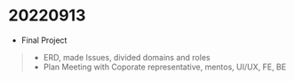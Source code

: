 # 20220913

- Final Project
> - ERD, made Issues, divided domains and roles
> - Plan Meeting with Coporate representative, mentos, UI/UX, FE, BE
